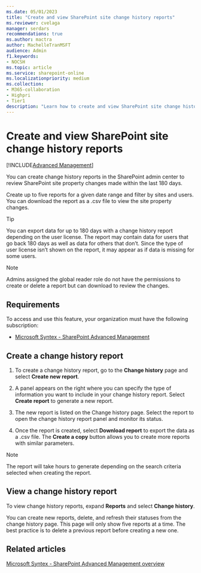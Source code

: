 ```yaml
---
ms.date: 05/01/2023
title: "Create and view SharePoint site change history reports"
ms.reviewer: cvelaga
manager: serdars
recommendations: true
ms.author: mactra
author: MachelleTranMSFT
audience: Admin
f1.keywords:
- NOCSH
ms.topic: article
ms.service: sharepoint-online
ms.localizationpriority: medium
ms.collection:
- M365-collaboration
- Highpri
- Tier1
description: "Learn how to create and view SharePoint site change history reports in SharePoint admin center."
---
```


# Create and view SharePoint site change history reports

[!INCLUDE[Advanced Management](includes/advanced-management.md)]

You can create change history reports in the SharePoint admin center to review SharePoint site property changes made within the last 180 days.

Create up to five reports for a given date range and filter by sites and users. You can download the report as a .csv file to view the site property changes.

> [!TIP]
> You can export data for up to 180 days with a change history report depending on the user license. The report may contain data for users that go back 180 days as well as data for others that don’t. Since the type of user license isn’t shown on the report, it may appear as if data is missing for some users.

> [!NOTE]
> Admins assigned the global reader role do not have the permissions to create or delete a report but can download to review the changes.

## Requirements

To access and use this feature, your organization must have the following subscription:

- [Microsoft Syntex - SharePoint Advanced Management](advanced-management.md)

## Create a change history report

1. To create a change history report, go to the **Change history** page and select **Create new report**.  

2. A panel appears on the right where you can specify the type of information you want to include in your change history report. Select **Create report** to generate a new report.

3. The new report is listed on the Change history page. Select the report to open the change history report panel and monitor its status.

4. Once the report is created, select **Download report** to export the data as a .csv file. The **Create a copy** button allows you to create more reports with similar parameters.

> [!NOTE]
> The report will take hours to generate depending on the search criteria selected when creating the report.

## View a change history report

To view change history reports, expand **Reports** and select **Change history**.

You can create new reports, delete, and refresh their statuses from the change history page. This page will only show five reports at a time. The best practice is to delete a previous report before creating a new one.

## Related articles

[Microsoft Syntex - SharePoint Advanced Management overview](advanced-management.md)
